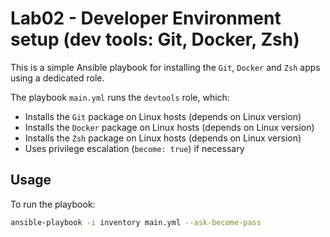 # Lab02 - Developer Environment setup (dev tools: Git, Docker, Zsh)

This is a simple Ansible playbook for installing the `Git`, `Docker` and `Zsh` apps using a dedicated role.

The playbook `main.yml` runs the `devtools` role, which:

- Installs the `Git` package on Linux hosts (depends on Linux version)
- Installs the `Docker` package on Linux hosts (depends on Linux version)
- Installs the `Zsh` package on Linux hosts (depends on Linux version)
- Uses privilege escalation (`become: true`) if necessary

## Usage

To run the playbook:

```bash
ansible-playbook -i inventory main.yml --ask-become-pass
